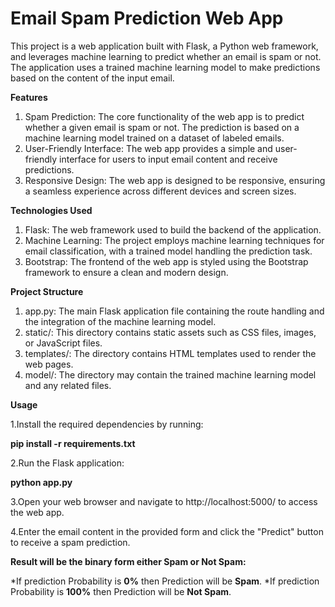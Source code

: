# Email Spam Prediction Web App

This project is a web application built with Flask, a Python web framework, and leverages machine learning to predict whether an email is spam or not. The application uses a trained machine learning model to make predictions based on the content of the input email.

**Features**

1. Spam Prediction: The core functionality of the web app is to predict whether a given email is spam or not. The prediction is based on a machine learning model trained on a dataset of labeled emails.
2. User-Friendly Interface: The web app provides a simple and user-friendly interface for users to input email content and receive predictions.
3. Responsive Design: The web app is designed to be responsive, ensuring a seamless experience across different devices and screen sizes.

**Technologies Used**

1. Flask: The web framework used to build the backend of the application.
2. Machine Learning: The project employs machine learning techniques for email classification, with a trained model handling the prediction task.
3. Bootstrap: The frontend of the web app is styled using the Bootstrap framework to ensure a clean and modern design.

**Project Structure**

1. app.py: The main Flask application file containing the route handling and the integration of the machine learning model.
2. static/: This directory contains static assets such as CSS files, images, or JavaScript files.
3. templates/: The directory contains HTML templates used to render the web pages.
4. model/: The directory may contain the trained machine learning model and any related files.

**Usage**

1.Install the required dependencies by running:

**pip install -r requirements.txt**

2.Run the Flask application:

**python app.py**

3.Open your web browser and navigate to http://localhost:5000/ to access the web app.

4.Enter the email content in the provided form and click the "Predict" button to receive a spam prediction.

**Result will be the binary form either Spam or Not Spam:**

*If prediction Probability is **0%** then Prediction will be **Spam**.
*If prediction Probability is **100%** then Prediction will be **Not Spam**.
